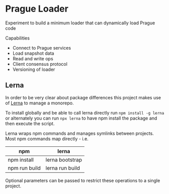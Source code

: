 # Prague Loader 

Experiment to build a minimum loader that can dynamically load Prague code

Capabilities
* Connect to Prague services
* Load snapshot data
* Read and write ops
* Client consensus protocol
* Versioning of loader

## Lerna

In order to be very clear about package differences this project makes use of [Lerna](https://lernajs.io)
to manage a monorepo.

To install globally and be able to call lerna directly run `npm install -g lerna` or alternately you can run `npx lerna` to have npm install the package and then execute the script.

Lerna wraps npm commands and manages symlinks between projects. Most npm commands map directly - i.e.

|npm|lerna|
|---|-----|
|npm install|lerna bootstrap|
|npm run build|lerna run build|

Optional parameters can be passed to restrict these operations to a single project.